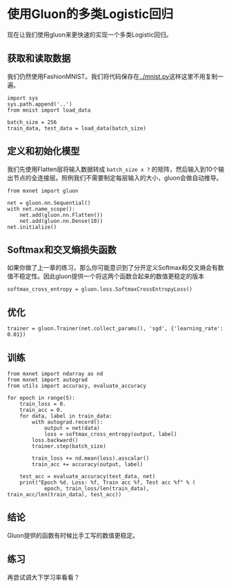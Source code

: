 # 使用Gluon的多类Logistic回归

现在让我们使用gluon来更快速的实现一个多类Logistic回归。

## 获取和读取数据

我们仍然使用FashionMNIST。我们将代码保存在[../mnist.py](../mnist.py)这样这里不用复制一遍。

```{.python .input  n=1}
import sys
sys.path.append('..')
from mnist import load_data

batch_size = 256
train_data, test_data = load_data(batch_size)
```

## 定义和初始化模型

我们先使用Flatten层将输入数据转成 `batch_size x ?` 的矩阵，然后输入到10个输出节点的全连接层。照例我们不需要制定每层输入的大小，gluon会做自动推导。

```{.python .input  n=2}
from mxnet import gluon

net = gluon.nn.Sequential()
with net.name_scope():
    net.add(gluon.nn.Flatten())
    net.add(gluon.nn.Dense(10))
net.initialize()
```

## Softmax和交叉熵损失函数

如果你做了上一章的练习，那么你可能意识到了分开定义Softmax和交叉熵会有数值不稳定性。因此gluon提供一个将这两个函数合起来的数值更稳定的版本

```{.python .input  n=3}
softmax_cross_entropy = gluon.loss.SoftmaxCrossEntropyLoss()
```

## 优化

```{.python .input  n=4}
trainer = gluon.Trainer(net.collect_params(), 'sgd', {'learning_rate': 0.01})
```

## 训练

```{.python .input  n=5}
from mxnet import ndarray as nd
from mxnet import autograd
from utils import accuracy, evaluate_accuracy

for epoch in range(5):
    train_loss = 0.
    train_acc = 0.
    for data, label in train_data:
        with autograd.record():
            output = net(data)
            loss = softmax_cross_entropy(output, label)
        loss.backward()
        trainer.step(batch_size)

        train_loss += nd.mean(loss).asscalar()
        train_acc += accuracy(output, label)

    test_acc = evaluate_accuracy(test_data, net)
    print("Epoch %d. Loss: %f, Train acc %f, Test acc %f" % (
            epoch, train_loss/len(train_data), train_acc/len(train_data), test_acc))
```

## 结论

Gluon提供的函数有时候比手工写的数值更稳定。

## 练习

再尝试调大下学习率看看？
